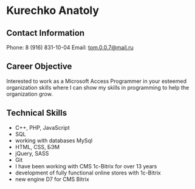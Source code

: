 # Kurechko Anatoly

## Contact Information

Phone: 8 (916) 831-10-04 
Email: tom.0.0.7@mail.ru

## Career Objective

Interested to work as a Microsoft Access Programmer in your esteemed organization skills where I can show my skills in programming to help the organization grow.

## Technical Skills

- C++, PHP, JavaScript
- SQL
- working with databases MySql
- HTML, CSS, БЭМ
- jQuery, SASS
- Git
- I have been working with CMS 1c-Bitrix for over 13 years
- development of fully functional online stores with 1c-Bitrix
- new engine D7 for CMS Bitrix